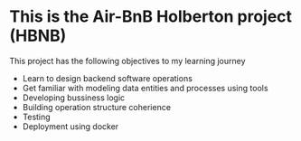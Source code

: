 # This is the Air-BnB Holberton project (HBNB)
This project has the following objectives to my learning journey
* Learn to design backend software operations
* Get familiar with modeling data entities and processes using tools
* Developing bussiness logic
* Building operation structure coherience
* Testing
* Deployment using docker

